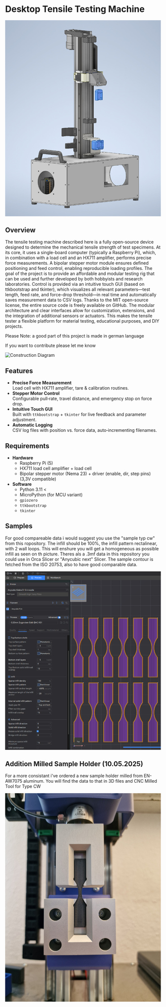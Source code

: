 # Desktop Tensile Testing Machine

![Construction Diagram](Pictures/Konstruktion.png)

## Overview

The tensile testing machine described here is a fully open-source device designed to determine the mechanical tensile strength of test specimens. At its core, it uses a single-board computer (typically a Raspberry Pi), which, in combination with a load cell and an HX711 amplifier, performs precise force measurements. A bipolar stepper motor module ensures defined positioning and feed control, enabling reproducible loading profiles.
The goal of the project is to provide an affordable and modular testing rig that can be used and further developed by both hobbyists and research laboratories. Control is provided via an intuitive touch GUI (based on ttkbootstrap and tkinter), which visualizes all relevant parameters—test length, feed rate, and force-drop threshold—in real time and automatically saves measurement data to CSV logs.
Thanks to the MIT open-source license, the entire source code is freely available on GitHub. The modular architecture and clear interfaces allow for customization, extensions, and the integration of additional sensors or actuators. This makes the tensile tester a flexible platform for material testing, educational purposes, and DIY projects.

Please Note: a good part of this project is made in german language

If you want to contribute please let me know 


![Construction Diagram](Pictures/Extrudr%20PCTG%20255°C%20Werkzeug%20neu.png)

## Features

- **Precise Force Measurement**  
  Load cell with HX711 amplifier, tare & calibration routines.
- **Stepper Motor Control**  
  Configurable pull‑rate, travel distance, and emergency stop on force drop.
- **Intuitive Touch GUI**  
  Built with `ttkbootstrap` + `tkinter` for live feedback and parameter adjustment.
- **Automatic Logging**  
  CSV log files with position vs. force data, auto‑incrementing filenames.


## Requirements

- **Hardware**  
  - Raspberry Pi (5)  
  - HX711 load cell amplifier + load cell  
  - Bipolar stepper motor (Nema 23) + driver (enable, dir, step pins) (3,3V compatible) 
- **Software**  
  - Python 3.11 < 
  - MicroPython (for MCU variant)  
  - `gpiozero`  
  - `ttkbootstrap`  
  - `tkinter`

## Samples 

For good compareable data i would suggest you use the "sample typ cw" from this ropository. The infill should be 100%, the infill pattern rectalinear, with 2 wall loops. This will enshure you will get a homogeneous as possible infill as seen on th picture. Theres als a .3mf data in this repository you could use in Orca Slicer or "Anycubic next" Slicer. The sample contour is fetched from the ISO 20753, also to have good comparable data.


![Construction Diagram](Pictures/Proben.png)

## Addition Milled Sample Holder (10.05.2025)

For a more consistant i've ordered a new sample holder milled from EN-AW7075 aluminum.
You will find the data to that in 3D files and CNC Milled Tool for Type CW

![milled sample holder](3D%20files/CNC%20Milled%20Tool%20for%20Type%20CW/20250510_121826.jpg)
